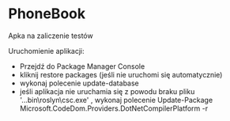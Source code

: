 # PhoneBook
Apka na zaliczenie testów

Uruchomienie aplikacji:
* Przejdź do Package Manager Console
* kliknij restore packages (jeśli nie uruchomi się automatycznie)
* wykonaj polecenie update-database
* jeśli aplikacja nie uruchamia się z powodu braku pliku '...bin\roslyn\csc.exe' , wykonaj polecenie Update-Package Microsoft.CodeDom.Providers.DotNetCompilerPlatform -r
